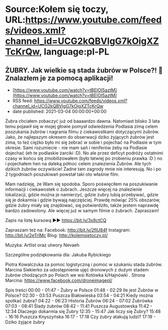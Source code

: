 # Source:Kołem się toczy, URL:https://www.youtube.com/feeds/videos.xml?channel_id=UCG2kQBVlgG7kOigXZTcKrQw, language:pl-PL

## ŻUBRY. Jak wielkie są stada żubrów w Polsce?! 🐂 Znalazłem je za pomocą aplikacji!
 - [https://www.youtube.com/watch?v=tBEIOI5aztM](https://www.youtube.com/watch?v=tBEIOI5aztM)
 - RSS feed: https://www.youtube.com/feeds/videos.xml?channel_id=UCG2kQBVlgG7kOigXZTcKrQw
 - date published: 2021-03-04 00:00:00+00:00

Żubra chciałem zobaczyć już od baaaardzo dawna. Natomiast blisko 3 lata temu pojawił się w mojej głowie pomysł odwiedzenia Podlasia zimą celem poszukania żubrów i nagrania filmu z ciekawostkami dotyczącymi żubrów. Jako, że najlepszym okresem do obserwacji dziko żyjących żubrów jest zima, to też ciężko było mi się zebrać w sobie i pojechać na Podlasie w tym okresie. Sami rozumiecie - nie mam sań i reniferów żeby na Podlasie dojechać (eh te podlaskie żarciki :D). No ale przez deficyt podróży ostatnimi czasy w końcu się zmobilizowałem (było łatwiej po zrobieniu prawka :D ) no i pojechałem hen na daleką północ celem znalezienia Żubrów. Ale tych dzikich żubrów oczywiście! Żadne tam zagrody mnie nie interesują. No i po 2 tygodniach poszukiwań powstał taki oto właśnie film.

Mam nadzieję, że Wam się spodoba. Sporo poświęciłem na poszukiwanie informacji i ciekawostek o żubrach. Jeszcze więcej na znalezienie lokalizacji, gdzie można je namierzyć, gdzie żubry lubią przebywać, gdzie się je dokarmia i gdzie bywają najczęściej. Prawdę mówiąc 25% obszarów, gdzie żubry miały się znajdować, się potwierdziło, także jestem naprawdę bardzo zadowolony. Ale więcej już w samym filmie o żubrach. Zapraszam!

Zapis na listę kursową ►► https://bit.ly/3s9ctCQ 

Zapraszam też na:
Facebook: http://bit.ly/2flU84f
Instagram: http://bit.ly/2eTrIMc
Blog: http://kolemsietoczy.pl/

Muzyka: Artlist oraz utwory Nevaeh

Szczególne podziękowania dla:
Jakuba Rybickiego

Piotra Kowalczuka za pomoc logistyczną i pomoc w szukaniu stada żubrów. Marcina Siekierko za udostępnienie ujęć dronowych z dużym stadem żubrów chodzących po Polach we wsi Kotówka k/Hajnówki . 
Strona Marcina: https://www.facebook.com/droneimagepl/

Spis treści
00:00 - 01:47 - Żubry w Polsce
01:48 - 02:29 Ile jest Żubrów w Polsce?
02:30 - 03:53 Puszcza Białowieska
03:54 - 04:21 Kiedy można spotkać żubra?
04:22 - 06:23 Historia Żubrów
06:24 - 07:02 Żubrówka
07:03 - 08:41 Ślady żubrów
08:42 - 11:41 Puszcza Augustowska
11:42 - 12:34 Dlaczego dokarmia się Żubry 
12:35 - 15:47 Jak liczy się Żubry?
15:48 - 16:16 Puszcza Knyszyńska
16:17 - 17:18 Czy żubry atakują ludzi?
17:19 - Dziko żyjące żubry

